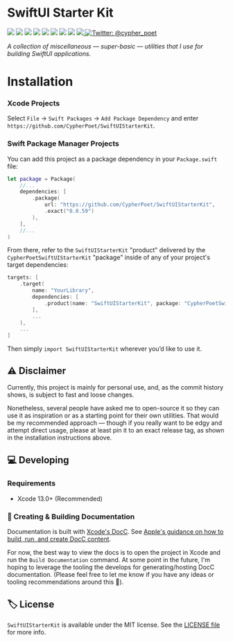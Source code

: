 # SwiftUI Starter Kit

<p>
    <img src="https://img.shields.io/badge/Swift-5.5-F06C33.svg" />
    <img src="https://img.shields.io/badge/iOS-15.0+-865EFC.svg" />
    <img src="https://img.shields.io/badge/iPadOS-15.0+-F65EFC.svg" />
    <img src="https://img.shields.io/badge/macOS-12.0+-179AC8.svg" />
    <img src="https://img.shields.io/badge/tvOS-15.0+-41465B.svg" />
    <img src="https://img.shields.io/badge/watchOS-8.0+-1FD67A.svg" />
    <img src="https://img.shields.io/badge/License-MIT-blue.svg" />
    <img src="https://github.com/CypherPoet/SwiftUIStarterKit/workflows/Build%20&%20Test/badge.svg" />
    <a href="https://github.com/apple/swift-package-manager">
      <img src="https://img.shields.io/badge/spm-compatible-brightgreen.svg?style=flat" />
    </a>
    <a href="https://twitter.com/cypher_poet">
        <img src="https://img.shields.io/badge/Contact-@cypher_poet-lightgrey.svg?style=flat" alt="Twitter: @cypher_poet" />
    </a>
</p>

_A collection of miscellaneous &mdash; super-basic &mdash; utilities that I use for building SwiftUI applications._



# Installation

### Xcode Projects

Select `File` -> `Swift Packages` -> `Add Package Dependency` and enter `https://github.com/CypherPoet/SwiftUIStarterKit`.


### Swift Package Manager Projects

You can add this project as a package dependency in your `Package.swift` file:

```swift
let package = Package(
    //...
    dependencies: [
        .package(
            url: "https://github.com/CypherPoet/SwiftUIStarterKit",
            .exact("0.0.59")
        ),
    ],
    //...
)
```

From there, refer to the `SwiftUIStarterKit` "product" delivered by the `CypherPoetSwiftUIStarterKit` "package" inside of any of your project's target dependencies:

```swift
targets: [
    .target(
        name: "YourLibrary",
        dependencies: [
            .product(name: "SwiftUIStarterKit", package: "CypherPoetSwiftUIStarterKit"),
        ],
        ...
    ),
    ...
]
```

Then simply `import SwiftUIStarterKit` wherever you’d like to use it.

## ⚠️ Disclaimer

Currently, this project is mainly for personal use, and, as the commit history shows, is subject to fast and loose changes.

Nonetheless, several people have asked me to open-source it so they can use it as inspiration or as a starting point for their own utilities. That would be my recommended approach &mdash; though if you really want to be edgy and attempt direct usage, please at least pin it to an exact release tag, as shown in the installation instructions above.


## 💻 Developing

### Requirements

- Xcode 13.0+ (Recommended)


### 📜 Creating & Building Documentation

Documentation is built with [Xcode's DocC](https://developer.apple.com/documentation/docc). See [Apple's guidance on how to build, run, and create DocC content](https://developer.apple.com/documentation/docc/api-reference-syntax).

For now, the best way to view the docs is to open the project in Xcode and run the `Build Documentation` command. At some point in the future, I'm hoping to leverage the tooling the develops for generating/hosting DocC documentation. (Please feel free to let me know if you have any ideas or tooling recommendations around this 🙂).


## 🏷 License

`SwiftUIStarterKit` is available under the MIT license. See the [LICENSE file](./LICENSE) for more info.
